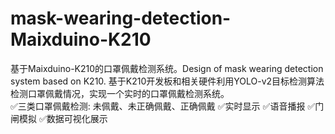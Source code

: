 # mask-wearing-detection-Maixduino-K210
基于Maixduino-K210的口罩佩戴检测系统。Design of mask wearing detection system based on K210.
基于K210开发板和相关硬件利用YOLO-v2目标检测算法检测口罩佩戴情况，实现一个实时的口罩佩戴检测系统。
</br>
✅三类口罩佩戴检测:
			未佩戴、未正确佩戴、正确佩戴
✅实时显示
✅语音播报
✅门闸模拟
✅数据可视化展示

